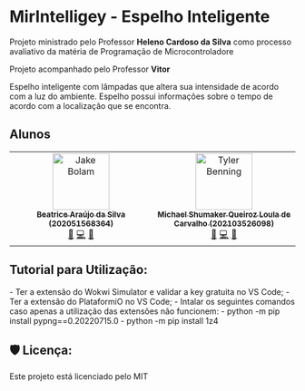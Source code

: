 <div>
  <div>
    <h1>MirIntelligey - Espelho Inteligente</h1>
  </div>
  <div>
  </div>
</div>
<div>
  <div>
    <p>Projeto ministrado pelo Professor <b>Heleno Cardoso da Silva</b> como processo avaliativo da matéria de Programação de Microcontroladore</p>
    <p>Projeto acompanhado pelo Professor <b>Vitor</b></p>
  </div>
  <div>
    <p>Espelho inteligente com lâmpadas que altera sua intensidade de acordo com a luz do ambiente. Espelho possui informações sobre o tempo de acordo com a localização que se encontra.</p>
  </div>
</div>


<div>
  <h2>Alunos</h2>
  <table>
    <tbody>
        <tr>          
          <td align="center" valign="top" width="14.28%"><a href="https://jakebolam.com"><img src="https://avatars.githubusercontent.com/u/79478957?v=4?s=100" width="100px;" alt="Jake Bolam"/><br /><sub><b>Beatrice Araújo da Silva (202051568364)</b></sub></a><br /><a href="https://github.com/all-contributors/all-contributors/commits?author=jakebolam" title="Documentation">📖</a> <a href="https://github.com/all-contributors/all-contributors/commits?author=tbenning" title="Code">💻</a> <a href="https://github.com/all-contributors/all-contributors/pulls?q=is%3Apr+reviewed-by%3Ajakebolam" title="Reviewed Pull Requests">👀</a></td>          
          <td align="center" valign="top" width="14.28%"><a href="https://github.com/tbenning"><img src="https://avatars.githubusercontent.com/u/102620841?v=4?s=100" width="100px;" alt="Tyler Benning"/><br /><sub><b>Michael Shumaker Queiroz Loula de Carvalho (202103526098)</b></sub></a><br /> <a href="https://github.com/all-contributors/all-contributors/commits?author=Berkmann18" title="Documentation">📖</a> <a href="https://github.com/all-contributors/all-contributors/commits?author=tbenning" title="Code">💻</a> <a href="https://github.com/all-contributors/all-contributors/pulls?q=is%3Apr+reviewed-by%3ABerkmann18" title="Reviewed Pull Requests">👀</a> </td>        
      </tr>
    </tbody>
  </table>
</div>

<h2>Tutorial para Utilização:</h2>
- Ter a extensão do Wokwi Simulator e validar a key gratuita no VS Code;
- Ter a extensão do PlataformiO no VS Code;
- Intalar os seguintes comandos caso apenas a utilização das extensões não funcionem:
  - python -m pip install pypng==0.20220715.0
  - python -m pip install 1z4


<h2>🛡️ Licença:</h2>
Este projeto está licenciado pelo MIT




